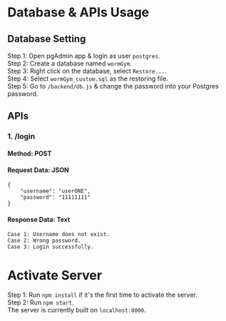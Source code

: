 # Database & APIs Usage
## Database Setting
Step 1: Open pgAdmin app & login as user `postgres`.  
Step 2: Create a database named `wormGym`.  
Step 3: Right click on the database, select `Restore...`.  
Step 4: Select `wormGym_custom.sql` as the restoring file.  
Step 5: Go to `/backend/db.js` & change the password into your Postgres password.
## APIs
### 1. /login
#### Method: POST
#### Request Data: JSON
```
{
    "username": "userONE",
    "password": "11111111"
}
```
#### Response Data: Text
```
Case 1: Username does not exist.
Case 2: Wrong password.
Case 3: Login successfully.
```

# Activate Server
Step 1: Run `npm install` if it's the first time to activate the server.  
Step 2: Run `npm start`.  
The server is currently built on `localhost:8000`.
